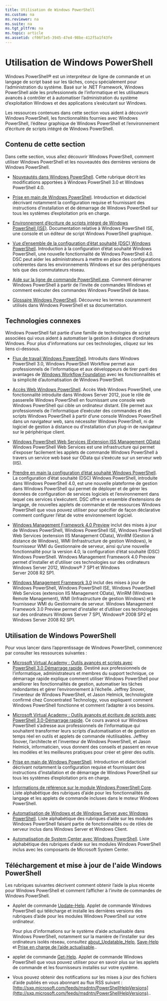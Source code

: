 ```yaml
---
title: Utilisation de Windows PowerShell
ms.custom: na
ms.reviewer: na
ms.suite: na
ms.tgt_pltfrm: na
ms.topic: article
ms.assetid: cf06f1e5-3945-47e4-98be-412f5a1f43fe
---
```

# Utilisation de Windows PowerShell
Windows PowerShell® est un interpréteur de ligne de commande et un langage de script basé sur les tâches, conçu spécialement pour l’administration du système. Basé sur le .NET Framework, Windows PowerShell aide les professionnels de l’informatique et les utilisateurs avancés à contrôler et à automatiser l’administration du système d’exploitation Windows et des applications s’exécutant sur Windows.

Les ressources contenues dans cette section vous aident à découvrir Windows PowerShell, les fonctionnalités fournies avec Windows PowerShell, l’éditeur graphique de Windows PowerShell et l’environnement d’écriture de scripts intégré de Windows PowerShell.

## Contenu de cette section
Dans cette section, vous allez découvrir Windows PowerShell, comment utiliser Windows PowerShell et les nouveautés des dernières versions de Windows PowerShell.

-   [Nouveautés dans Windows PowerShell](../../whats-new/What-s-New-in-Windows-PowerShell-50.md). Cette rubrique décrit les modifications apportées à Windows PowerShell 3.0 et Windows PowerShell 4.0.

-   [Prise en main de Windows PowerShell](../Getting-Started-with-Windows-PowerShell.md). Introduction et didacticiel décrivant notamment la configuration requise et fournissant des instructions d’installation et de démarrage de Windows PowerShell sur tous les systèmes d’exploitation pris en charge.

-   [Environnement d’écriture de scripts intégré de Windows PowerShell &#40;ISE&#41;](Windows-PowerShell-Integrated-Scripting-Environment--ISE-.md). Documentation relative à Windows PowerShell ISE, une console et un éditeur de script Windows PowerShell graphique.

-   [Vue d’ensemble de la configuration d’état souhaité (DSC) Windows PowerShell](https://technet.microsoft.com/en-us/library/04c9e716-822c-40f0-8fdf-f2dda8abd888). Introduction à la configuration d’état souhaité Windows PowerShell, une nouvelle fonctionnalité de Windows PowerShell 4.0. DSC peut aider les administrateurs à mettre en place des configurations cohérentes dans les environnements Windows et sur des périphériques tels que des commutateurs réseau.

-   [Aide sur la ligne de commande PowerShell.exe](../../core-powershell/console/PowerShell.exe-Command-Line-Help.md). Comment démarrer Windows PowerShell à partir de l’invite de commandes Windows et comment exécuter des commandes Windows PowerShell de base.

-   [Glossaire Windows PowerShell](../../Windows-PowerShell-Glossary.md). Découvrez les termes couramment utilisés dans Windows PowerShell et sa documentation.

## Technologies connexes
Windows PowerShell fait partie d’une famille de technologies de script associées qui vous aident à automatiser la gestion à distance d’ordinateurs Windows. Pour plus d'informations sur ces technologies, cliquez sur les liens ci-dessous.

-   [Flux de travail Windows PowerShell](http://technet.microsoft.com/library/jj134242.aspx). Introduits dans Windows PowerShell 3.0, Windows PowerShell Workflow permet aux professionnels de l’informatique et aux développeurs de tirer parti des avantages de [Windows Workflow Foundation](http://msdn.microsoft.com/library/ee342461.aspx) avec les fonctionnalités et la simplicité d’automatisation de Windows PowerShell.

-   [Accès Web Windows PowerShell](http://technet.microsoft.com/library/hh831611.aspx). Accès Web Windows PowerShell, une fonctionnalité introduite dans Windows Server 2012, joue le rôle de passerelle Windows PowerShell en fournissant une console web Windows PowerShell qui cible un ordinateur distant. Elle permet aux professionnels de l’informatique d’exécuter des commandes et des scripts Windows PowerShell à partir d’une console Windows PowerShell dans un navigateur web, sans nécessiter Windows PowerShell, ni de logiciel de gestion à distance ou d’installation d’un plug-in de navigateur sur le périphérique client.

-   [Windows PowerShell Web Services (Extension ISS Management OData)](http://msdn.microsoft.com/library/windows/desktop/hh880865.aspx) Windows PowerShell Web Services est une infrastructure qui permet d’exposer facilement les applets de commande Windows PowerShell à travers un service web basé sur OData qui s’exécute sur un serveur web (IIS).

-   [Prendre en main la configuration d’état souhaité Windows PowerShell](https://technet.microsoft.com/en-us/library/c134aa32-b085-4656-9a89-955d8ff768d0). La configuration d’état souhaité (DSC) Windows PowerShell, introduite dans Windows PowerShell 4.0, est une nouvelle plateforme de gestion dans Windows PowerShell qui permet de déployer et de gérer les données de configuration de services logiciels et l’environnement dans lequel ces services s’exécutent. DSC offre un ensemble d’extensions de langage, de nouvelles applets de commande et de ressources Windows PowerShell que vous pouvez utiliser pour spécifier de façon déclarative comment configurer l’état de votre environnement logiciel.

-   [Windows Management Framework 4.0 Preview](http://go.microsoft.com/fwlink/?LinkID=293881) inclut des mises à jour de Windows PowerShell, Windows PowerShell ISE, Windows PowerShell Web Services (extension IIS Management OData), WinRM (Gestion à distance de Windows), WMI (Infrastructure de gestion Windows), le fournisseur WMI du Gestionnaire de serveur, ainsi qu’une nouvelle fonctionnalité pour la version 4.0, la configuration d’état souhaité (DSC) Windows PowerShell. Windows Management Framework 4.0 Preview permet d’installer et d’utiliser ces technologies sur des ordinateurs Windows Server 2012, Windows® 7 SP1 et Windows Server 2008 R2 SP1.

-   [Windows Management Framework 3.0](http://www.microsoft.com/download/details.aspx?id=34595) inclut des mises à jour de Windows PowerShell, Windows PowerShell ISE, Windows PowerShell Web Services (extension IIS Management OData), WinRM (Windows Remote Management), WMI (Infrastructure de gestion Windows) et le fournisseur WMI du Gestionnaire de serveur. Windows Management Framework 3.0 Preview permet d’installer et d’utiliser ces technologies sur des ordinateurs Windows Server 7 SP1, Windows® 2008 SP2 et Windows Server 2008 R2 SP1.

## Utilisation de Windows PowerShell
Pour vous lancer dans l’apprentissage de Windows PowerShell, commencez par consulter les ressources suivantes :

-   [Microsoft Virtual Academy : Outils avancés et scripts avec PowerShell 3.0 Démarrage rapide](https://mva.microsoft.com/en-us/training-courses/getting-started-with-powershell-3-0-jump-start-8276). Destiné aux professionnels de l’informatique, administrateurs et membres du support technique, ce démarrage rapide explique comment utiliser Windows PowerShell pour améliorer les fonctionnalités de gestion, automatiser les tâches redondantes et gérer l’environnement à l’échelle. Jeffrey Snover, l’inventeur de Windows PowerShell, et Jason Helmick, technologiste confirmé chez Concentrated Technology, vous expliquent comment Windows PowerShell fonctionne et comment l’adapter à vos besoins.

-   [Microsoft Virtual Academy : Outils avancés et écriture de scripts avec PowerShell 3.0-Démarrage rapide](https://mva.microsoft.com/en-US/training-courses/advanced-tools-scripting-with-powershell-30-jump-start-8277). Ce cours avancé sur Windows PowerShell s’adresse aux professionnels de l’informatique qui souhaitent transformer leurs scripts d’automatisation et de gestion en temps réel en outils et applets de commande réutilisables. Jeffrey Snover, l’architecte et l’inventeur de Windows PowerShell, et Jason Helmick, informaticien, vous donnent des conseils et passent en revue les modèles et les meilleures pratiques pour créer et gérer des outils.

-   [Prise en main de Windows PowerShell](../Getting-Started-with-Windows-PowerShell.md). Introduction et didacticiel décrivant notamment la configuration requise et fournissant des instructions d’installation et de démarrage de Windows PowerShell sur tous les systèmes d’exploitation pris en charge.

-   [Informations de référence sur le module Windows PowerShell Core](http://technet.microsoft.com/library/hh847741(v=wps.630).aspx). Liste alphabétique des rubriques d’aide pour les fonctionnalités de langage et les applets de commande incluses dans le moteur Windows PowerShell.

-   [Automatisation de Windows et de Windows Server avec Windows PowerShell](http://technet.microsoft.com/library/dn249523.aspx). Liste alphabétique des rubriques d’aide sur les modules Windows PowerShell faisant partie de fonctionnalités ou de rôles de serveur inclus dans Windows Server et Windows Client.

-   [Automatisation de System Center avec Windows PowerShell](https://technet.microsoft.com/en-us/library/mt156962.aspx). Liste alphabétique des rubriques d’aide sur les modules Windows PowerShell inclus avec les composants de Microsoft System Center.

## Téléchargement et mise à jour de l'aide Windows PowerShell
Les rubriques suivantes décrivent comment obtenir l’aide la plus récente pour Windows PowerShell et comment l’afficher à l’invite de commandes de Windows PowerShell.

-   Applet de commande [Update-Help](http://technet.microsoft.com/library/hh849720.aspx). Applet de commande Windows PowerShell qui télécharge et installe les dernières versions des rubriques d’aide pour les modules Windows PowerShell sur votre ordinateur.

    Pour plus d’informations sur le système d’aide actualisable dans Windows PowerShell, notamment sur la manière de l’installer sur des ordinateurs isolés réseau, consultez [about_Updatable_Help](http://technet.microsoft.com/library/hh847735.aspx), [Save-Help](http://technet.microsoft.com/library/hh849724.aspx) et [Prise en charge de l’aide actualisable](http://msdn.microsoft.com/library/hh852754.aspx)..

-   applet de commande [Get-Help](http://technet.microsoft.com/library/hh849696(v=wps.630).aspx). Applet de commande Windows PowerShell que vous pouvez utiliser pour en savoir plus sur les applets de commande et les fournisseurs installés sur votre système.

-   Vous pouvez obtenir des notifications sur les mises à jour des fichiers d’aide publiés en vous abonnant au flux RSS suivant : [http://sxp.microsoft.com/feeds/msdntn/PowerShellHelpVersions](http://sxp.microsoft.com/feeds/msdntn/PowerShellHelpVersions)..


<!--HONumber=May16_HO2-->


